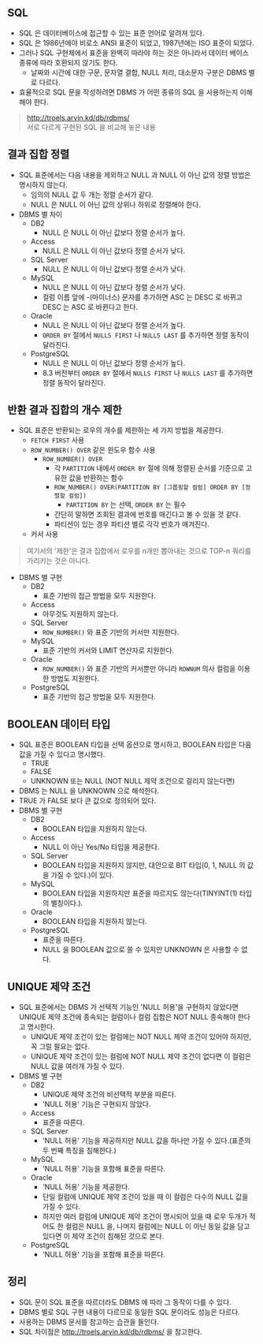 ## SQL
- SQL 은 데이터베이스에 접근할 수 있는 표준 언어로 알려져 있다.
- SQL 은 1986년에야 비로소 ANSI 표준이 되었고, 1987년에는 ISO 표준이 되었다.
- 그러나 SQL 구현체에서 표준을 완벽히 따라야 하는 것은 아니라서 데이터 베이스 종류에 따라 호환되지 않기도 한다.
  - 날짜와 시간에 대한 구문, 문자열 결합, NULL 처리, 대소문자 구분은 DBMS 별로 다르다.
- 효율적으로 SQL 문을 작성하려면 DBMS 가 어떤 종류의 SQL 을 사용하는지 이해해야 한다.

> http://troels.arvin.kd/db/rdbms/  
> 서로 다르게 구현된 SQL 을 비교해 놓은 내용

## 결과 집합 정렬
- SQL 표준에서는 다음 내용을 제외하고 NULL 과 NULL 이 아닌 값의 정렬 방법은 명시하지 않는다.
  - 임의의 NULL 값 두 개는 정렬 순서가 같다.
  - NULL 은 NULL 이 아닌 값의 상위나 하위로 정렬해야 한다.
- DBMS 별 차이
  - DB2
    - NULL 은 NULL 이 아닌 값보다 정렬 순서가 높다.
  - Access
    - NULL 은 NULL 이 아닌 값보다 정렬 순서가 낮다.
  - SQL Server
    - NULL 은 NULL 이 아닌 값보다 정렬 순서가 낮다.
  - MySQL
    - NULL 은 NULL 이 아닌 값보다 정렬 순서가 낮다.
    - 컬럼 이름 앞에 -(마이너스) 문자를 추가하면 ASC 는 DESC 로 바뀌고 DESC 는 ASC 로 바뀐다고 한다.
  - Oracle
    - NULL 은 NULL 이 아닌 값보다 정렬 순서가 높다.
    - `ORDER BY` 절에서 `NULLS FIRST` 나 `NULLS LAST` 를 추가하면 정렬 동작이 달라진다.
  - PostgreSQL
    - NULL 은 NULL 이 아닌 값보다 정렬 순서가 높다.
    - 8.3 버전부터 `ORDER BY` 절에서 `NULLS FIRST` 나 `NULLS LAST` 를 추가하면 정렬 동작이 달라진다.

## 반환 결과 집합의 개수 제한
- SQL 표준은 반환되는 로우의 개수를 제한하는 세 가지 방법을 제공한다.
  - `FETCH FIRST` 사용
  - `ROW_NUMBER() OVER` 같은 윈도우 함수 사용
    - `ROW_NUMBER() OVER`
      - 각 `PARTITION` 내에서 `ORDER BY` 절에 의해 정렬된 순서를 기준으로 고유한 값을 반환하는 함수
      - `ROW_NUMBER() OVER(PARTITION BY [그룹핑할 컬럼] ORDER BY [정렬할 컬럼])`
        - `PARTITION BY` 는 선택, `ORDER BY` 는 필수
      - 간단히 말하면 조회된 결과에 번호를 매긴다고 볼 수 있을 것 같다.
      - 파티션이 있는 경우 파티션 별로 각각 번호가 매겨진다.
  - 커서 사용

> 여기서의 '제한'은 결과 집합에서 로우를 n개만 뽑아내는 것으로 TOP-n 쿼리를 가리키는 것은 아니다.

- DBMS 별 구현
  - DB2
    - 표준 기반의 접근 방법을 모두 지원한다.
  - Access
    - 아무것도 지원하지 않는다.
  - SQL Server
    - `ROW_NUMBER()` 와 표준 기반의 커서만 지원한다.
  - MySQL
    - 표준 기반의 커서와 LIMIT 연산자로 지원한다.
  - Oracle
    - `ROW_NUMBER()` 와 표준 기반의 커서뿐만 아니라 `ROWNUM` 의사 컬럼을 이용한 방법도 지원한다.
  - PostgreSQL
    - 표준 기반의 접근 방법을 모두 지원한다.

## BOOLEAN 데이터 타입
- SQL 표준은 BOOLEAN 타입을 선택 옵션으로 명시하고, BOOLEAN 타입은 다음 값을 가질 수 있다고 명시했다.
  - TRUE
  - FALSE
  - UNKNOWN 또는 NULL (NOT NULL 제약 조건으로 걸리지 않는다면)
- DBMS 는 NULL 을 UNKNOWN 으로 해석한다.
- TRUE 가 FALSE 보다 큰 값으로 정의되어 있다.
- DBMS 별 구현
  - DB2
    - BOOLEAN 타입을 지원하지 않는다.
  - Access
    - NULL 이 아닌 Yes/No 타입을 제공한다.
  - SQL Server
    - BOOLEAN 타입을 지원하지 않지만, 대안으로 BIT 타입(0, 1, NULL 의 값을 가질 수 있다.)이 있다.
  - MySQL
    - BOOLEAN 타입을 지원하지만 표준을 따르지도 않는다(TINYINT(1) 타입의 별칭이다.).
  - Oracle
    - BOOLEAN 타입을 지원하지 않는다.
  - PostgreSQL
    - 표준을 따른다.
    - NULL 을 BOOLEAN 값으로 쓸 수 있지만 UNKNOWN 은 사용할 수 없다.

## UNIQUE 제약 조건
- SQL 표준에서는 DBMS 가 선택적 기능인 'NULL 허용'을 구현하지 않았다면 UNIQUE 제약 조건에 종속되는 컬럼이나 컬럼 집합은 NOT NULL 종속해야 한다고 명시한다.
  - UNIQUE 제약 조건이 있는 컬럼에는 NOT NULL 제약 조건이 있어야 하지만, 꼭 그럴 필요는 없다.
  - UNIQUE 제약 조건이 있는 컬럼에 NOT NULL 제약 조건이 없다면 이 컬럼은 NULL 값을 여러개 가질 수 있다.
- DBMS 별 구현
  - DB2
    - UNIQUE 제약 조건의 비선택적 부분을 따른다.
    - 'NULL 허용' 기능은 구현되지 않았다.
  - Access
    - 표준을 따른다.
  - SQL Server
    - 'NULL 허용' 기능을 제공하지만 NULL 값을 하나만 가질 수 있다.(표준의 두 번째 특징을 침해한다.)
  - MySQL
    - 'NULL 허용' 기능을 포함해 표준을 따른다.
  - Oracle
    - 'NULL 허용' 기능을 제공한다.
    - 단일 컬럼에 UNIQUE 제약 조건이 있을 때 이 컬럼은 다수의 NULL 값을 가질 수 있다.
    - 하지만 여러 컬럼에 UNIQUE 제약 조건이 명시되어 있을 때 로우 두개가 적어도 한 컬럼은 NULL 을, 나머지 컬럼에는 NULL 이 아닌 동일 값을 담고 있다면 이 제약 조건이 침해된 것으로 본다.
  - PostgreSQL
    - 'NULL 허용' 기능을 포함해 표준을 따른다.

## 정리
- SQL 문이 SQL 표준을 따르더라도 DBMS 에 따라 그 동작이 다를 수 있다.
- DBMS 별로 SQL 구현 내용이 다르므로 동일한 SQL 문이라도 성능은 다르다.
- 사용하는 DBMS 문서를 참고하는 습관을 들인다.
- SQL 차이점은 http://troels.arvin.kd/db/rdbms/ 을 참고한다.
